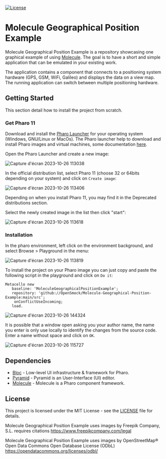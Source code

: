 [![License](https://img.shields.io/github/license/OpenSmock/Molecule-Geographical-Position-Example.svg)](./LICENSE)

# Molecule Geographical Position Example

Molecule Geographical Position Example is a repository showcasing one graphical example of using [Molecule](https://github.com/OpenSmock/Molecule). The goal is to have a short and simple application that can be emulated in your existing work.

The application contains a component that connects to a positioning system hardware (GPS, GSM, WiFi, Galileo) and displays the data on a view map. The running application can switch between multiple positioning hardware.

## Getting Started

This section detail how to install the project from scratch.

### Get Pharo 11

Download and install the [Pharo Launcher](https://pharo.org/download) for your operating system (Windows, GNU/Linux or MacOs). The Pharo launcher help to download and install Pharo images and virtual machines, some documentation [here](https://pharo-project.github.io/pharo-launcher/installation/).

Open the Pharo Launcher and create a new image:

![Capture d'écran 2023-10-26 113038](https://github.com/OpenSmock/Molecule-Geographical-Position-Example/assets/34318678/2389dd07-ba76-467f-9870-4da800690817)

In the official distribution list, select Pharo 11 (choose 32 or 64bits depending on your system) and click on `Create image`:

![Capture d'écran 2023-10-26 113406](https://github.com/OpenSmock/Molecule-Geographical-Position-Example/assets/34318678/4a8eb11f-c2de-4e84-86f0-6e1e61a8c27d)

Depending on when you install Pharo 11, you may find it in the Deprecated distributions section.

Select the newly created image in the list then click "start":

![Capture d'écran 2023-10-26 113618](https://github.com/OpenSmock/Molecule-Geographical-Position-Example/assets/34318678/c9b4083b-711c-4c7a-861b-d86e008569ec)


### Installation

In the pharo environment, left click on the environment background, and select Browse > Playground in the menu:

![Capture d'écran 2023-10-26 113819](https://github.com/OpenSmock/Molecule-Geographical-Position-Example/assets/34318678/046fd928-2260-4f25-8fe9-782c31f3e68a)

To install the project on your Pharo image you can just copy and paste the following script in the playground and click on `Do it`:

```smalltalk
Metacello new
   baseline: 'MoleculeGeographicalPositionExample';
   repository: 'github://OpenSmock/Molecule-Geographical-Position-Example:main/src';
	onConflictUseIncoming;
   load.
```

![Capture d'écran 2023-10-26 144324](https://github.com/OpenSmock/Molecule-Geographical-Position-Example/assets/34318678/f340641d-3d4f-4304-971a-8b319eb68c4b)

It is possible that a window open asking you your author name, the name you enter is only use locally to identify the changes from the source code. Enter a name without space and click on `OK`.

![Capture d'écran 2023-10-26 115727](https://github.com/OpenSmock/Molecule-Geographical-Position-Example/assets/34318678/c8ca385a-5ea1-4385-ae20-74d5f2554fb7)

## Dependencies

+ [Bloc](https://github.com/pharo-graphics/Bloc) - Low-level UI infrastructure & framework for Pharo.
+ [Pyramid](https://github.com/OpenSmock/Pyramid) - Pyramid is an User-Interface (UI) editor.
+ [Molecule](https://github.com/OpenSmock/Molecule) - Molecule is a Pharo component framework.

## License

This project is licensed under the MIT License - see the [LICENSE](LICENSE) file for details.

Molecule Geographical Position Example uses images by Freepik Company, S.L.
requires citations
https://www.freepikcompany.com/legal

Molecule Geographical Position Example uses images by OpenStreetMap®
Open Data Commons Open Database License (ODbL)
https://opendatacommons.org/licenses/odbl/

